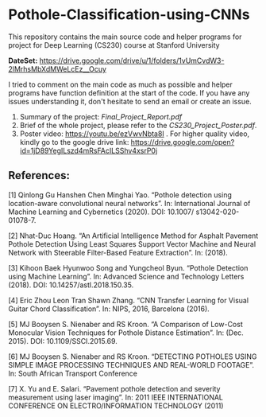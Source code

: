 # Pothole-Classification-using-CNNs
This repository contains the main source code and helper programs for project for Deep Learning (CS230) course at Stanford University

**DateSet:** https://drive.google.com/drive/u/1/folders/1vUmCvdW3-2lMrhsMbXdMWeLcEz__Ocuy

I tried to comment on the main code as much as possible and helper programs have function definition at the start of the code. If you have any issues understanding it, don't hesitate to send an email or create an issue.

1. Summary of the project: *Final_Project_Report.pdf*  
2. Brief of the whole project, please refer to the *CS230_Project_Poster.pdf*.   
3. Poster video: https://youtu.be/ezVwvNbta8I . For higher quality video, kindly go to the google drive link: https://drive.google.com/open?id=1jD89YegILszd4mRsFAcILSShv4xsrP0j  


## References:

[1] Qinlong Gu Hanshen Chen Minghai Yao. “Pothole detection using location-aware convolutional neural networks”. In: International Journal of Machine Learning and Cybernetics (2020). DOI: 10.1007/ s13042-020-01078-7.

[2] Nhat-Duc Hoang. “An Artificial Intelligence Method for Asphalt Pavement Pothole Detection Using Least Squares Support Vector Machine and Neural Network with Steerable Filter-Based Feature Extraction”. In: (2018).

[3] Kihoon Baek Hyunwoo Song and Yungcheol Byun. “Pothole Detection using Machine Learning”. In: Advanced Science and Technology Letters (2018). DOI: 10.14257/astl.2018.150.35.

[4] Eric Zhou Leon Tran Shawn Zhang. “CNN Transfer Learning for Visual Guitar Chord Classification”. In: NIPS, 2016, Barcelona (2016).

[5] MJ Booysen S. Nienaber and RS Kroon. “A Comparison of Low-Cost Monocular Vision Techniques for Pothole Distance Estimation”. In: (Dec. 2015). DOI: 10.1109/SSCI.2015.69.

[6] MJ Booysen S. Nienaber and RS Kroon. “DETECTING POTHOLES USING SIMPLE IMAGE PROCESSING TECHNIQUES AND REAL-WORLD FOOTAGE”. In: South African Transport Conference

[7] X. Yu and E. Salari. “Pavement pothole detection and severity measurement using laser imaging”. In: 2011 IEEE INTERNATIONAL CONFERENCE ON ELECTRO/INFORMATION TECHNOLOGY (2011)
